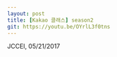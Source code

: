 ```yaml
---
layout: post
title: [Kakao 클래스] season2
git: https://youtu.be/OYrlL3f0tns
---
```

JCCEI, 05/21/2017
